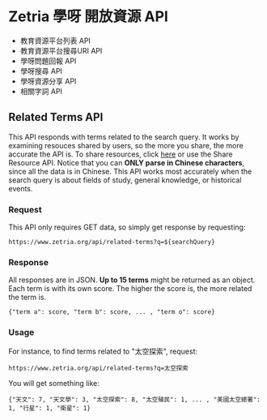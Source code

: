 # Zetria 學呀 開放資源 API
   - 教育資源平台列表 API
   - 教育資源平台搜尋URI API
   - 學呀問題回報 API
   - 學呀搜尋 API
   - 學呀資源分享 API
   - 相關字詞 API
  
## Related Terms API
This API responds with terms related to the search query. It works by examining resouces shared by users, so the more you share, the more accurate the API is. To share resources, click [here](https://zetria.org/share) or use the Share Resource API. Notice that you can **ONLY parse in Chinese characters**, since all the data is in Chinese. This API works most accurately when the search query is about fields of study, general knowledge, or historical events.  
### Request
This API only requires GET data, so simply get response by requesting:  
  
``https://www.zetria.org/api/related-terms?q=${searchQuery}``  
### Response
All responses are in JSON. **Up to 15 terms** might be returned as an object. Each term is with its own score. The higher the score is, the more related the term is.  
  
``{"term a": score, "term b": score, ... , "term o": score}``
### Usage
For instance, to find terms related to "太空探索", request:  
  
``https://www.zetria.org/api/related-terms?q=太空探索``  
  
You will get something like:  
  
``{"天文": 7, "天文學": 3, "太空探索": 8, "太空殖民": 1, ... , "美國太空總署": 1, "行星": 1, "衛星": 1}``
